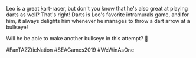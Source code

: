 Leo is a great kart-racer, but don't you know that he's also great at playing darts as well? That's right! Darts is Leo's favorite intramurals game, and for him, it always delights him whenever he manages to throw a dart arrow at a bullseye!

Will he be able to make another bullseye in this attempt? 🙂

#FanTAZZticNation #SEAGames2019 #WeWinAsOne